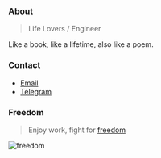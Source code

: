 ### About

> Life Lovers / Engineer

Like a book, like a lifetime, also like a poem.

### Contact

* [Email](mailto:stuarthua.cn@gmail.com)
* <a target="_blank" href="https://t.me/stuarthua">Telegram</a>

### Freedom

>Enjoy work, fight for [freedom](https://en.wikipedia.org/wiki/Braveheart)

![freedom](http://res.stuarthua.com/braveheart.jpg)